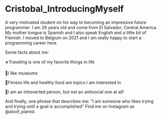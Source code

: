# Cristobal_IntroducingMyself

A very motivated student on his way to becoming an impressive future programmer.
I am 29 years old and come from El Salvador, Central America. My mother tongue is Spanish and I also speak English and a little bit of Flemish. I moved to Belgium on 2021 and I am really happy to start a programming career here.

Some facts about me:

✈️Traveling is one of my favorite things in life

🏢I like museums

🏃Fitness life and healthy food are topics I am interested in

🙇I am an introverted person, but not an antisocial one at all!

And finally, one phrase that describes me:
"I am someone who likes trying and trying until a goal is accomplished"
Find me on Instagram as @aloof_pianist.